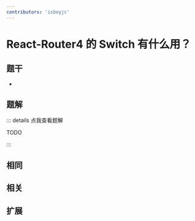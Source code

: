 ```yaml
---
contributors: 'isboyjc'
---
```


# React-Router4 的 Switch 有什么用？


## 题干

- 



## 题解

::: details 点我查看题解

  TODO

:::



## 相同


## 相关


## 扩展

